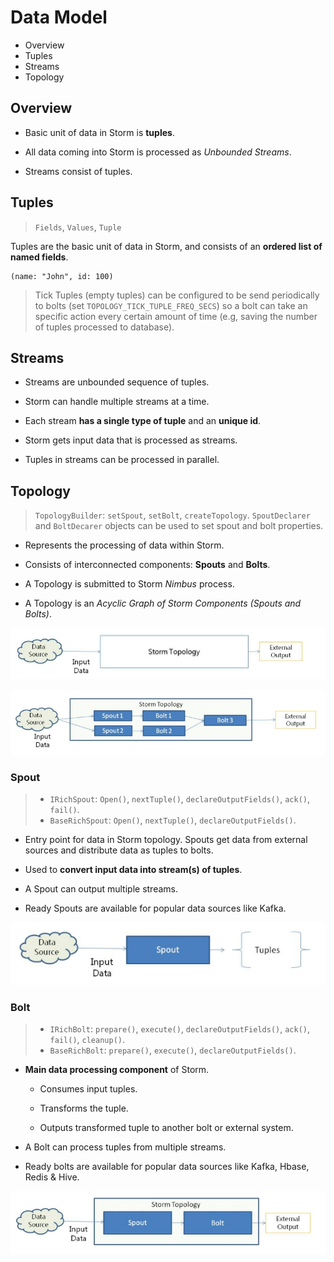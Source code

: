 # Data Model

* Overview
* Tuples
* Streams
* Topology

## Overview

* Basic unit of data in Storm is **tuples**.

* All data coming into Storm is processed as *Unbounded Streams*.

* Streams consist of tuples.

## Tuples

> `Fields`, `Values`, `Tuple`

Tuples are the basic unit of data in Storm, and consists of an **ordered list of named fields**.

```
(name: "John", id: 100)
```

> Tick Tuples (empty tuples) can be configured to be send periodically to bolts (set `TOPOLOGY_TICK_TUPLE_FREQ_SECS`) so a bolt can take an specific action every certain amount of time (e.g, saving the number of tuples processed to database). 

## Streams

* Streams are unbounded sequence of tuples.

* Storm can handle multiple streams at a time.

* Each stream **has a single type of tuple** and an **unique id**.

* Storm gets input data that is processed as streams.

* Tuples in streams can be processed in parallel.

## Topology

> `TopologyBuilder`: `setSpout`, `setBolt`, `createTopology`.
> `SpoutDeclarer` and `BoltDecarer` objects can be used to set spout and bolt properties.

* Represents the processing of data within Storm.

* Consists of interconnected components: **Spouts** and **Bolts**.

* A Topology is submitted to Storm *Nimbus* process.

* A Topology is an *Acyclic Graph of Storm Components (Spouts and Bolts)*.

![](2021-06-13-17-50-24.png)

![](2021-06-13-17-55-54.png)

### Spout

> * `IRichSpout`: `Open()`, `nextTuple()`, `declareOutputFields()`, `ack()`, `fail()`.
> * `BaseRichSpout`: `Open()`, `nextTuple()`, `declareOutputFields()`.

* Entry point for data in Storm topology. Spouts get data from external sources and distribute data as tuples to bolts.

* Used to **convert input data into stream(s) of tuples**.

* A Spout can output multiple streams.

* Ready Spouts are available for popular data sources like Kafka.

![](2021-06-13-17-52-02.png)

### Bolt

> * `IRichBolt`: `prepare()`, `execute()`, `declareOutputFields()`, `ack()`, `fail()`, `cleanup()`.
> * `BaseRichBolt`: `prepare()`, `execute()`, `declareOutputFields()`.

* **Main data processing component** of Storm.

  * Consumes input tuples.

  * Transforms the tuple.

  * Outputs transformed tuple to another bolt or external system.

* A Bolt can process tuples from multiple streams.

* Ready bolts are available for popular data sources like Kafka, Hbase, Redis & Hive.

![](2021-06-13-17-55-38.png)
